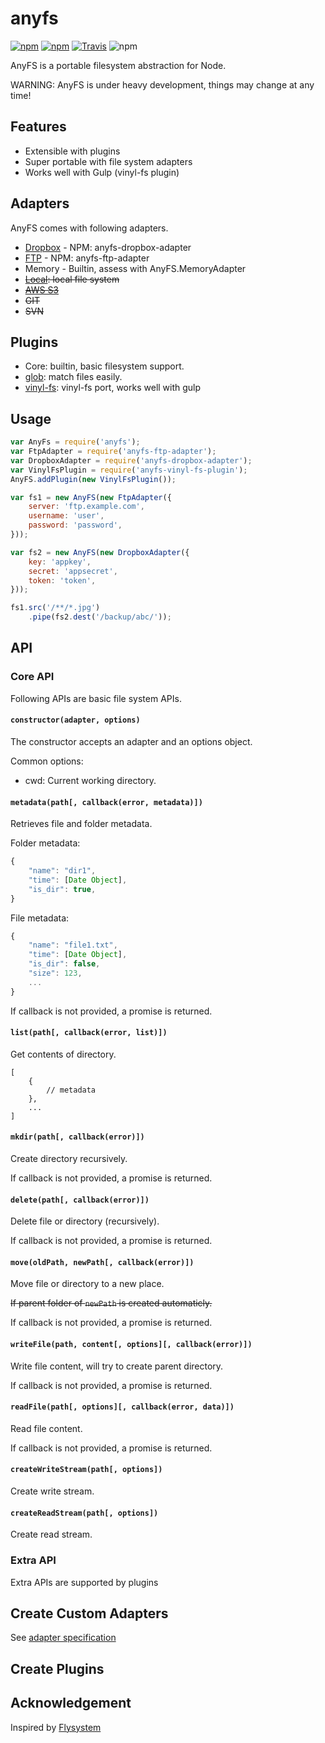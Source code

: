# anyfs

[![npm](https://img.shields.io/npm/v/anyfs.svg?style=flat-square)](https://www.npmjs.com/package/anyfs)
[![npm](https://img.shields.io/npm/dm/anyfs.svg?style=flat-square)](https://www.npmjs.com/package/anyfs)
[![Travis](https://img.shields.io/travis/anyfs/anyfs.svg?style=flat-square)](https://travis-ci.org/anyfs/anyfs)
![npm](https://img.shields.io/npm/l/anyfs.svg?style=flat-square)

AnyFS is a portable filesystem abstraction for Node.

WARNING: AnyFS is under heavy development, things may change at any time!

## Features

- Extensible with plugins
- Super portable with file system adapters
- Works well with Gulp (vinyl-fs plugin)

## Adapters

AnyFS comes with following adapters.

- [Dropbox](https://github.com/anyfs/dropbox-adapter) - NPM: anyfs-dropbox-adapter
- [FTP](https://github.com/anyfs/ftp-adapter) - NPM: anyfs-ftp-adapter
- Memory - Builtin, assess with AnyFS.MemoryAdapter
- <del>[Local](https://github.com/anyfs/local-adapter): local file system</del>
- <del>[AWS S3](https://github.com/anyfs/s3-adapter)</del>
- <del>GIT</del>
- <del>SVN</del>

## Plugins

- Core: builtin, basic filesystem support.
- [glob](https://github.com/anyfs/glob-plugin): match files easily.
- [vinyl-fs](https://github.com/anyfs/vinyl-fs-plugin): vinyl-fs port, works well with gulp

## Usage

```js
var AnyFs = require('anyfs');
var FtpAdapter = require('anyfs-ftp-adapter');
var DropboxAdapter = require('anyfs-dropbox-adapter');
var VinylFsPlugin = require('anyfs-vinyl-fs-plugin');
AnyFS.addPlugin(new VinylFsPlugin());

var fs1 = new AnyFS(new FtpAdapter({
    server: 'ftp.example.com',
    username: 'user',
    password: 'password',
}));

var fs2 = new AnyFS(new DropboxAdapter({
    key: 'appkey',
    secret: 'appsecret',
    token: 'token',
}));

fs1.src('/**/*.jpg')
    .pipe(fs2.dest('/backup/abc/'));
```

## API

### Core API

Following APIs are basic file system APIs.

#### `constructor(adapter, options)`

The constructor accepts an adapter and an options object.

Common options: 

- cwd: Current working directory.

#### `metadata(path[, callback(error, metadata)])`

Retrieves file and folder metadata.

Folder metadata:

```js
{
    "name": "dir1",
    "time": [Date Object],
    "is_dir": true,
}
```

File metadata:

```js
{
    "name": "file1.txt",
    "time": [Date Object],
    "is_dir": false,
    "size": 123,
    ...
}
```

If callback is not provided, a promise is returned.

#### `list(path[, callback(error, list)])`

Get contents of directory.

```
[
    {
        // metadata
    },
    ...
]
```

#### `mkdir(path[, callback(error)])`

Create directory recursively.

If callback is not provided, a promise is returned.

#### `delete(path[, callback(error)])`

Delete file or directory (recursively).

If callback is not provided, a promise is returned.

#### `move(oldPath, newPath[, callback(error)])`

Move file or directory to a new place.

<del>If parent folder of `newPath` is created automaticly.</del>

If callback is not provided, a promise is returned.

#### `writeFile(path, content[, options][, callback(error)])`

Write file content, will try to create parent directory.

If callback is not provided, a promise is returned.

#### `readFile(path[, options][, callback(error, data)])`

Read file content.

If callback is not provided, a promise is returned.

#### `createWriteStream(path[, options])`

Create write stream.

#### `createReadStream(path[, options])`

Create read stream.

### Extra API

Extra APIs are supported by plugins

## Create Custom Adapters

See [adapter specification](adapter.md)

## Create Plugins

## Acknowledgement

Inspired by [Flysystem](http://flysystem.thephpleague.com/)
